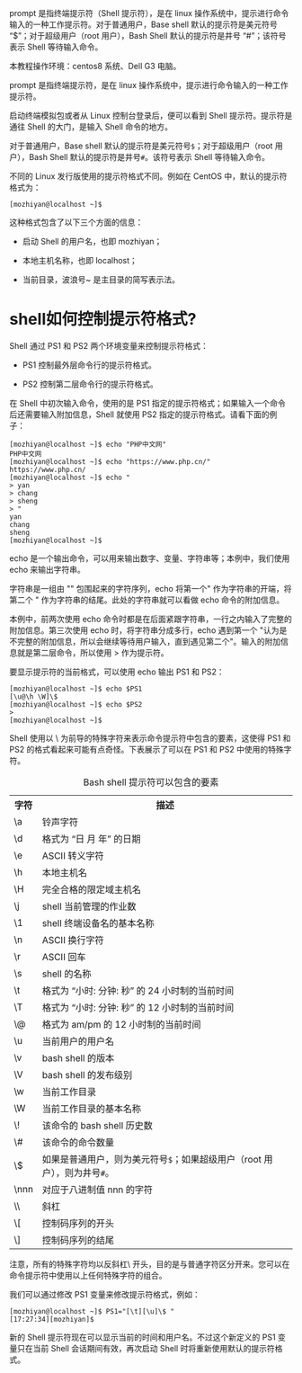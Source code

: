 prompt 是指终端提示符（Shell 提示符），是在 linux 操作系统中，提示进行命令输入的一种工作提示符。对于普通用户，Base shell 默认的提示符是美元符号 “$”；对于超级用户（root 用户），Bash Shell 默认的提示符是井号 “#”；该符号表示 Shell 等待输入命令。

本教程操作环境：centos8 系统、Dell G3 电脑。  

prompt 是指终端提示符，是在 linux 操作系统中，提示进行命令输入的一种工作提示符。

启动终端模拟包或者从 Linux 控制台登录后，便可以看到 Shell 提示符。提示符是通往 Shell 的大门，是输入 Shell 命令的地方。

对于普通用户，Base shell 默认的提示符是美元符号`$`；对于超级用户（root 用户），Bash Shell 默认的提示符是井号`#`。该符号表示 Shell 等待输入命令。

不同的 Linux 发行版使用的提示符格式不同。例如在 CentOS 中，默认的提示符格式为：

```
[mozhiyan@localhost ~]$
```


这种格式包含了以下三个方面的信息：

*   启动 Shell 的用户名，也即 mozhiyan；
    
*   本地主机名称，也即 localhost；
    
*   当前目录，波浪号~ 是主目录的简写表示法。
    

# shell如何控制提示符格式?
Shell 通过 PS1 和 PS2 两个环境变量来控制提示符格式：

*   PS1 控制最外层命令行的提示符格式。
    
*   PS2 控制第二层命令行的提示符格式。
    

在 Shell 中初次输入命令，使用的是 PS1 指定的提示符格式；如果输入一个命令后还需要输入附加信息，Shell 就使用 PS2 指定的提示符格式。请看下面的例子：

```
[mozhiyan@localhost ~]$ echo "PHP中文网"
PHP中文网
[mozhiyan@localhost ~]$ echo "https://www.php.cn/"
https://www.php.cn/
[mozhiyan@localhost ~]$ echo "
> yan
> chang
> sheng
> "
yan
chang
sheng
[mozhiyan@localhost ~]$
```

echo 是一个输出命令，可以用来输出数字、变量、字符串等；本例中，我们使用 echo 来输出字符串。

字符串是一组由 "" 包围起来的字符序列，echo 将第一个" 作为字符串的开端，将第二个 " 作为字符串的结尾。此处的字符串就可以看做 echo 命令的附加信息。

本例中，前两次使用 echo 命令时都是在后面紧跟字符串，一行之内输入了完整的附加信息。第三次使用 echo 时，将字符串分成多行，echo 遇到第一个 "认为是不完整的附加信息，所以会继续等待用户输入，直到遇见第二个"。输入的附加信息就是第二层命令，所以使用 > 作为提示符。

要显示提示符的当前格式，可以使用 echo 输出 PS1 和 PS2：

```
[mozhiyan@localhost ~]$ echo $PS1
[\u@\h \W]\$
[mozhiyan@localhost ~]$ echo $PS2
>
[mozhiyan@localhost ~]$
```

Shell 使用以 \\ 为前导的特殊字符来表示命令提示符中包含的要素，这使得 PS1 和 PS2 的格式看起来可能有点奇怪。下表展示了可以在 PS1 和 PS2 中使用的特殊字符。

<table><caption>Bash shell 提示符可以包含的要素</caption><tbody><tr><th>字符</th><th>描述</th></tr><tr><td>\a</td><td>铃声字符</td></tr><tr><td>\d</td><td>格式为 “日 月 年” 的日期</td></tr><tr><td>\e</td><td>ASCII 转义字符</td></tr><tr><td>\h</td><td>本地主机名</td></tr><tr><td>\H</td><td>完全合格的限定域主机名</td></tr><tr><td>\j</td><td>shell 当前管理的作业数</td></tr><tr><td>\1</td><td>shell 终端设备名的基本名称</td></tr><tr><td>\n</td><td>ASCII 换行字符</td></tr><tr><td>\r</td><td>ASCII 回车</td></tr><tr><td>\s</td><td>shell 的名称</td></tr><tr><td>\t</td><td>格式为 “小时: 分钟: 秒” 的 24 小时制的当前时间</td></tr><tr><td>\T</td><td>格式为 “小时: 分钟: 秒” 的 12 小时制的当前时间</td></tr><tr><td>\@</td><td>格式为 am/pm 的 12 小时制的当前时间</td></tr><tr><td>\u</td><td>当前用户的用户名</td></tr><tr><td>\v</td><td>bash shell 的版本</td></tr><tr><td>\V</td><td>bash shell 的发布级别</td></tr><tr><td>\w</td><td>当前工作目录</td></tr><tr><td>\W</td><td>当前工作目录的基本名称</td></tr><tr><td>\!</td><td>该命令的 bash shell 历史数</td></tr><tr><td>\#</td><td>该命令的命令数量</td></tr><tr><td>\$</td><td>如果是普通用户，则为美元符号<code>$</code>；如果超级用户（root 用户），则为井号<code>#</code>。</td></tr><tr><td>\nnn</td><td>对应于八进制值 nnn 的字符</td></tr><tr><td>\\</td><td>斜杠</td></tr><tr><td>\[</td><td>控制码序列的开头</td></tr><tr><td>\]</td><td>控制码序列的结尾</td></tr></tbody></table>

注意，所有的特殊字符均以反斜杠\\ 开头，目的是与普通字符区分开来。您可以在命令提示符中使用以上任何特殊字符的组合。

我们可以通过修改 PS1 变量来修改提示符格式，例如：

```
[mozhiyan@localhost ~]$ PS1="[\t][\u]\$ "
[17:27:34][mozhiyan]$
```


新的 Shell 提示符现在可以显示当前的时间和用户名。不过这个新定义的 PS1 变量只在当前 Shell 会话期间有效，再次启动 Shell 时将重新使用默认的提示符格式。

